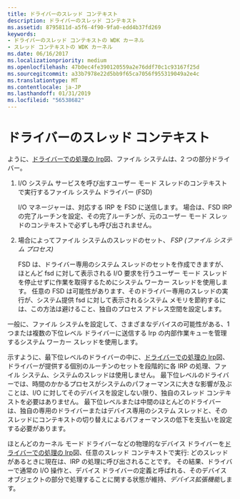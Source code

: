 ```yaml
---
title: ドライバーのスレッド コンテキスト
description: ドライバーのスレッド コンテキスト
ms.assetid: 8795811d-a5f6-4f90-9fa0-edd4b37fd269
keywords:
- ドライバーのスレッド コンテキストの WDK カーネル
- スレッド コンテキストの WDK カーネル
ms.date: 06/16/2017
ms.localizationpriority: medium
ms.openlocfilehash: 47b0ec4fe390120559a2e76ddf70c1c93167f25d
ms.sourcegitcommit: a33b7978e22d5bb9f65ca7056f955319049a2e4c
ms.translationtype: MT
ms.contentlocale: ja-JP
ms.lasthandoff: 01/31/2019
ms.locfileid: "56538682"
---
```

# <a name="driver-thread-context"></a>ドライバーのスレッド コンテキスト





ように、[ドライバーでの処理の Irp](example-i-o-request---the-details.md#ddk-example-i-o-request---the-details-kg)図、ファイル システムは、2 つの部分ドライバー。

1.  I/O システム サービスを呼び出すユーザー モード スレッドのコンテキストで実行するファイル システム ドライバー (FSD)

    I/O マネージャーは、対応する IRP を FSD に送信します。 場合は、FSD IRP の完了ルーチンを設定、その完了ルーチンが、元のユーザー モード スレッドのコンテキストで必ずしも呼び出されません。

2.  場合によってファイル システムのスレッドのセット、 *FSP (ファイル システム プロセス)*

    FSD は、ドライバー専用のシステム スレッドのセットを作成できますが、ほとんど fsd に対して表示される I/O 要求を行うユーザー モード スレッドを停止せずに作業を取得するためにシステム ワーカー スレッドを使用します。 任意の FSD は可能性があります、そのドライバー専用のスレッドの実行が、システム提供 fsd に対して表示されるシステム メモリを節約するには、この方法は避けること、独自のプロセス アドレス空間を設定します。

一般に、ファイル システムを設定して、さまざまなデバイスの可能性がある、1 つまたは複数の下位レベル ドライバーに送信する Irp の内部作業キューを管理するシステム ワーカー スレッドを使用します。

示すように、最下位レベルのドライバーの中に、[ドライバーでの処理の Irp](example-i-o-request---the-details.md#ddk-example-i-o-request---the-details-kg)図、ドライバーが提供する個別のルーチンのセットを段階的に各 IRP の処理、ファイル システム、システムのスレッドは使用しません。 最下位レベルのドライバーでは、時間のかかるプロセスがシステムのパフォーマンスに大きな影響が及ぶことは、I/O に対してそのデバイスを設定しない限り、独自のスレッド コンテキストを必要はありません。 最下位レベルまたは中間のほとんどのドライバーは、独自の専用のドライバーまたはデバイス専用のシステム スレッドと、そのスレッドにコンテキストの切り替えによるパフォーマンスの低下を支払いを設定する必要があります。

ほとんどのカーネル モード ドライバーなどの物理的なデバイス ドライバーを[ドライバーでの処理の Irp](example-i-o-request---the-details.md#ddk-example-i-o-request---the-details-kg)図、任意のスレッド コンテキストで実行: どのスレッドがあるときに現在は、IRP の処理に呼び出されることです。 その結果、ドライバーで通常の I/O 操作と、デバイス ドライバーの定義と呼ばれる、そのデバイス オブジェクトの部分で処理することに関する状態が維持、*デバイス拡張機能*します。

 

 




